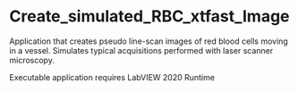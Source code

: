# Create_simulated_RBC_xtfast_Image
Application that creates pseudo line-scan images of red blood cells moving in a vessel.
Simulates typical acquisitions performed with laser scanner microscopy.

Executable application requires LabVIEW 2020 Runtime

